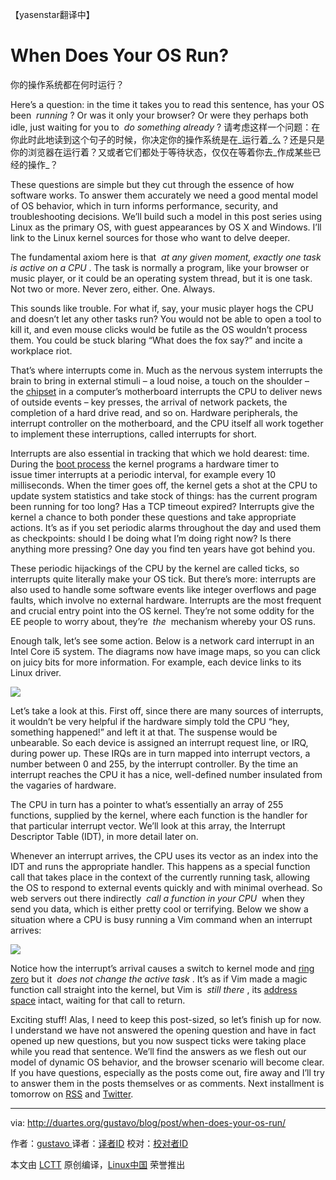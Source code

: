 【yasenstar翻译中】

When Does Your OS Run?
============================================================
你的操作系统都在何时运行？

Here’s a question: in the time it takes you to read this sentence, has your OS been  _running_ ? Or was it only your browser? Or were they perhaps both idle, just waiting for you to  _do something already_ ?
请考虑这样一个问题：在你此时此地读到这个句子的时候，你决定你的操作系统是在_运行着_么？还是只是你的浏览器在运行着？又或者它们都处于等待状态，仅仅在等着你去_作成某些已经的操作_？

These questions are simple but they cut through the essence of how software works. To answer them accurately we need a good mental model of OS behavior, which in turn informs performance, security, and troubleshooting decisions. We’ll build such a model in this post series using Linux as the primary OS, with guest appearances by OS X and Windows. I’ll link to the Linux kernel sources for those who want to delve deeper.

The fundamental axiom here is that  _at any given moment, exactly one task is active on a CPU_ . The task is normally a program, like your browser or music player, or it could be an operating system thread, but it is one task. Not two or more. Never zero, either. One. Always.

This sounds like trouble. For what if, say, your music player hogs the CPU and doesn’t let any other tasks run? You would not be able to open a tool to kill it, and even mouse clicks would be futile as the OS wouldn’t process them. You could be stuck blaring “What does the fox say?” and incite a workplace riot.

That’s where interrupts come in. Much as the nervous system interrupts the brain to bring in external stimuli – a loud noise, a touch on the shoulder – the [chipset][1] in a computer’s motherboard interrupts the CPU to deliver news of outside events – key presses, the arrival of network packets, the completion of a hard drive read, and so on. Hardware peripherals, the interrupt controller on the motherboard, and the CPU itself all work together to implement these interruptions, called interrupts for short.

Interrupts are also essential in tracking that which we hold dearest: time. During the [boot process][2] the kernel programs a hardware timer to issue timer interrupts at a periodic interval, for example every 10 milliseconds. When the timer goes off, the kernel gets a shot at the CPU to update system statistics and take stock of things: has the current program been running for too long? Has a TCP timeout expired? Interrupts give the kernel a chance to both ponder these questions and take appropriate actions. It’s as if you set periodic alarms throughout the day and used them as checkpoints: should I be doing what I’m doing right now? Is there anything more pressing? One day you find ten years have got behind you.

These periodic hijackings of the CPU by the kernel are called ticks, so interrupts quite literally make your OS tick. But there’s more: interrupts are also used to handle some software events like integer overflows and page faults, which involve no external hardware. Interrupts are the most frequent and crucial entry point into the OS kernel. They’re not some oddity for the EE people to worry about, they’re  _the_  mechanism whereby your OS runs.

Enough talk, let’s see some action. Below is a network card interrupt in an Intel Core i5 system. The diagrams now have image maps, so you can click on juicy bits for more information. For example, each device links to its Linux driver.

![](http://duartes.org/gustavo/blog/img/os/hardware-interrupt.png)

<map id="mapHwInterrupt" name="mapHwInterrupt"><area shape="poly" coords="490,294,490,354,270,354,270,294" href="https://github.com/torvalds/linux/blob/v3.17/drivers/net/ethernet/intel/e1000e/netdev.c"><area shape="poly" coords="754,294,754,354,534,354,534,294" href="https://github.com/torvalds/linux/blob/v3.16/drivers/hid/usbhid/usbkbd.c"><area shape="poly" coords="488,490,488,598,273,598,273,490" href="https://github.com/torvalds/linux/blob/v3.16/arch/x86/kernel/apic/io_apic.c"><area shape="poly" coords="720,490,720,598,506,598,506,490" href="https://github.com/torvalds/linux/blob/v3.17/arch/x86/kernel/hpet.c"></map>

Let’s take a look at this. First off, since there are many sources of interrupts, it wouldn’t be very helpful if the hardware simply told the CPU “hey, something happened!” and left it at that. The suspense would be unbearable. So each device is assigned an interrupt request line, or IRQ, during power up. These IRQs are in turn mapped into interrupt vectors, a number between 0 and 255, by the interrupt controller. By the time an interrupt reaches the CPU it has a nice, well-defined number insulated from the vagaries of hardware.

The CPU in turn has a pointer to what’s essentially an array of 255 functions, supplied by the kernel, where each function is the handler for that particular interrupt vector. We’ll look at this array, the Interrupt Descriptor Table (IDT), in more detail later on.

Whenever an interrupt arrives, the CPU uses its vector as an index into the IDT and runs the appropriate handler. This happens as a special function call that takes place in the context of the currently running task, allowing the OS to respond to external events quickly and with minimal overhead. So web servers out there indirectly  _call a function in your CPU_  when they send you data, which is either pretty cool or terrifying. Below we show a situation where a CPU is busy running a Vim command when an interrupt arrives:

![](http://duartes.org/gustavo/blog/img/os/vim-interrupted.png)

Notice how the interrupt’s arrival causes a switch to kernel mode and [ring zero][3] but it  _does not change the active task_ . It’s as if Vim made a magic function call straight into the kernel, but Vim is  _still there_ , its [address space][4] intact, waiting for that call to return.

Exciting stuff! Alas, I need to keep this post-sized, so let’s finish up for now. I understand we have not answered the opening question and have in fact opened up new questions, but you now suspect ticks were taking place while you read that sentence. We’ll find the answers as we flesh out our model of dynamic OS behavior, and the browser scenario will become clear. If you have questions, especially as the posts come out, fire away and I’ll try to answer them in the posts themselves or as comments. Next installment is tomorrow on [RSS][5] and [Twitter][6].

--------------------------------------------------------------------------------

via: http://duartes.org/gustavo/blog/post/when-does-your-os-run/

作者：[gustavo ][a]
译者：[译者ID](https://github.com/译者ID)
校对：[校对者ID](https://github.com/校对者ID)

本文由 [LCTT](https://github.com/LCTT/TranslateProject) 原创编译，[Linux中国](https://linux.cn/) 荣誉推出

[a]:http://duartes.org/gustavo/blog/about/
[1]:http://duartes.org/gustavo/blog/post/motherboard-chipsets-memory-map
[2]:http://duartes.org/gustavo/blog/post/kernel-boot-process
[3]:http://duartes.org/gustavo/blog/post/cpu-rings-privilege-and-protection
[4]:http://duartes.org/gustavo/blog/post/anatomy-of-a-program-in-memory
[5]:http://feeds.feedburner.com/GustavoDuarte
[6]:http://twitter.com/food4hackers
